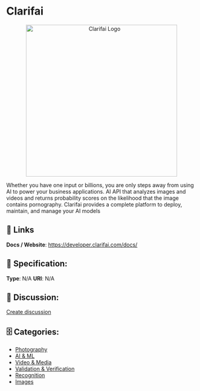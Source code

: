 # Clarifai
<p align="center">
    <img width="400" src="https://raw.githubusercontent.com/apis-list/apis-list/main/apis/clarifai/logo_256x256.png" alt="Clarifai Logo"/>
</p>

Whether you have one input or billions, you are only steps away from using AI to power your business applications. AI API that analyzes images and videos and returns probability scores on the likelihood that the image contains pornography.  Clarifai provides a complete platform to deploy, maintain, and manage your AI models

##  🔗 Links
**Docs / Website**: https://developer.clarifai.com/docs/

## 🧬 Specification:
**Type**: N/A
**URI**: N/A

## 💬 Discussion:
[Create discussion](https://github.com/apis-list/apis-list/discussions/new)

## 🗄️ Categories:
- [Photography](https://github.com/apis-list/apis-list#photography)
- [AI & ML](https://github.com/apis-list/apis-list#ai-and-ml)
- [Video & Media](https://github.com/apis-list/apis-list#video-and-media)
- [Validation & Verification](https://github.com/apis-list/apis-list#validation-and-verification)
- [Recognition](https://github.com/apis-list/apis-list#recognition)
- [Images](https://github.com/apis-list/apis-list#images)







